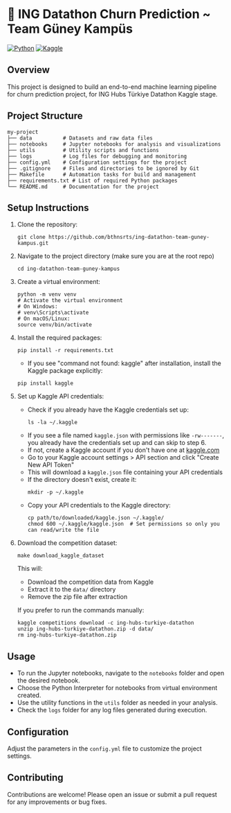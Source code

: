 # 🎯 ING Datathon Churn Prediction ~ Team Güney Kampüs

[![Python](https://img.shields.io/badge/Python-3.10+-blue.svg)](https://www.python.org/)
[![Kaggle](https://img.shields.io/badge/Dataset-Kaggle-orange.svg)](https://www.kaggle.com/competitions/acquire-valued-shoppers-challenge/data)

## Overview
This project is designed to build an end-to-end machine learning pipeline for churn prediction project, for ING Hubs Türkiye Datathon Kaggle stage.

## Project Structure
```
my-project
├── data          # Datasets and raw data files
├── notebooks     # Jupyter notebooks for analysis and visualizations
├── utils         # Utility scripts and functions
├── logs          # Log files for debugging and monitoring
├── config.yml    # Configuration settings for the project
├── .gitignore    # Files and directories to be ignored by Git
├── Makefile      # Automation tasks for build and management
├── requirements.txt # List of required Python packages
└── README.md     # Documentation for the project
```

## Setup Instructions
1. Clone the repository:
   ```
   git clone https://github.com/bthnsrts/ing-datathon-team-guney-kampus.git
   ```
2. Navigate to the project directory (make sure you are at the root repo)
   ```
   cd ing-datathon-team-guney-kampus
   ```
3. Create a virtual environment:
   ```
   python -m venv venv
   # Activate the virtual environment
   # On Windows:
   # venv\Scripts\activate
   # On macOS/Linux:
   source venv/bin/activate
   ```
4. Install the required packages:
   ```
   pip install -r requirements.txt
   ```
   - If you see "command not found: kaggle" after installation, install the Kaggle package explicitly:
   ```
   pip install kaggle
   ```

5. Set up Kaggle API credentials:
   - Check if you already have the Kaggle credentials set up:
     ```
     ls -la ~/.kaggle
     ```
   - If you see a file named `kaggle.json` with permissions like `-rw-------`, you already have the credentials set up and can skip to step 6.
   - If not, create a Kaggle account if you don't have one at [kaggle.com](https://www.kaggle.com/)
   - Go to your Kaggle account settings > API section and click "Create New API Token"
   - This will download a `kaggle.json` file containing your API credentials
   - If the directory doesn't exist, create it:
     ```
     mkdir -p ~/.kaggle
     ```
   - Copy your API credentials to the Kaggle directory:
     ```
     cp path/to/downloaded/kaggle.json ~/.kaggle/
     chmod 600 ~/.kaggle/kaggle.json  # Set permissions so only you can read/write the file
     ```

6. Download the competition dataset:
   ```
   make download_kaggle_dataset
   ```
   
   This will:
   - Download the competition data from Kaggle
   - Extract it to the `data/` directory
   - Remove the zip file after extraction
   
   If you prefer to run the commands manually:
   ```
   kaggle competitions download -c ing-hubs-turkiye-datathon
   unzip ing-hubs-turkiye-datathon.zip -d data/
   rm ing-hubs-turkiye-datathon.zip
   ```

## Usage
- To run the Jupyter notebooks, navigate to the `notebooks` folder and open the desired notebook.
- Choose the Python Interpreter for notebooks from virtual environment created.
- Use the utility functions in the `utils` folder as needed in your analysis.
- Check the `logs` folder for any log files generated during execution.

## Configuration
Adjust the parameters in the `config.yml` file to customize the project settings.

## Contributing
Contributions are welcome! Please open an issue or submit a pull request for any improvements or bug fixes.
